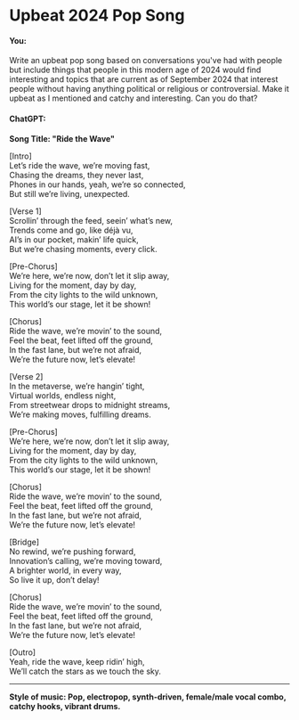 # Upbeat 2024 Pop Song

#### You:
Write an upbeat pop song based on conversations you've had with people but include things that people in this modern age of 2024 would find interesting and topics that are current as of September 2024 that interest people without having anything political or religious or controversial. Make it upbeat as I mentioned and catchy and interesting. Can you do that?

#### ChatGPT:
**Song Title: "Ride the Wave"**

\[Intro]\
Let’s ride the wave, we’re moving fast,\
Chasing the dreams, they never last,\
Phones in our hands, yeah, we’re so connected,\
But still we’re living, unexpected.

\[Verse 1]\
Scrollin’ through the feed, seein’ what’s new,\
Trends come and go, like déjà vu,\
AI’s in our pocket, makin’ life quick,\
But we’re chasing moments, every click.

\[Pre-Chorus]\
We’re here, we’re now, don’t let it slip away,\
Living for the moment, day by day,\
From the city lights to the wild unknown,\
This world’s our stage, let it be shown!

\[Chorus]\
Ride the wave, we’re movin’ to the sound,\
Feel the beat, feet lifted off the ground,\
In the fast lane, but we’re not afraid,\
We’re the future now, let’s elevate!

\[Verse 2]\
In the metaverse, we’re hangin’ tight,\
Virtual worlds, endless night,\
From streetwear drops to midnight streams,\
We’re making moves, fulfilling dreams.

\[Pre-Chorus]\
We’re here, we’re now, don’t let it slip away,\
Living for the moment, day by day,\
From the city lights to the wild unknown,\
This world’s our stage, let it be shown!

\[Chorus]\
Ride the wave, we’re movin’ to the sound,\
Feel the beat, feet lifted off the ground,\
In the fast lane, but we’re not afraid,\
We’re the future now, let’s elevate!

\[Bridge]\
No rewind, we’re pushing forward,\
Innovation’s calling, we’re moving toward,\
A brighter world, in every way,\
So live it up, don’t delay!

\[Chorus]\
Ride the wave, we’re movin’ to the sound,\
Feel the beat, feet lifted off the ground,\
In the fast lane, but we’re not afraid,\
We’re the future now, let’s elevate!

\[Outro]\
Yeah, ride the wave, keep ridin’ high,\
We’ll catch the stars as we touch the sky.

---

**Style of music: Pop, electropop, synth-driven, female/male vocal combo, catchy hooks, vibrant drums.**
